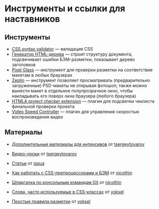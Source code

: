 # Инструменты и ссылки для наставников

## Инструменты

* [CSS syntax validator](https://csstree.github.io/docs/validator.html) — валидация CSS
* [Генератор HTML-дерева](http://yoksel.github.io/html-tree/) — строит структуру документа, подсвечивает ошибки БЭМ-разметки, показывает дерево заголовков
* [Pixel Glass](https://github.com/yoksel/pixel-glass-js/) — инструмент для проверки разметки на соответствие макетам в любых браузерах
* [Zeplin](https://zeplin.io/) — инструмент позволяет просматривать (предварительно загруженные) PSD-макеты не открывая фотошоп; также можно вынести макет в отдельное полупрозрачное окно, чтобы накладывать его поверх окна браузера (любого браузера)
* [HTMLA project checker extension](https://github.com/yoksel/htmla-project-checker) — плагин для подсветки чеклиста финальной проверки проекта
* [Video Speed Controller](https://chrome.google.com/webstore/detail/video-speed-controller/nffaoalbilbmmfgbnbgppjihopabppdk?hl=en) — плагин для управления скоростью воспроизведения видео

## Материалы

* [Дополнительные материалы для интенсивов](https://github.com/tsergeytovarov/htmlacademy-basic-additional-material) от [tsergeytovarov](https://github.com/tsergeytovarov)
* [Видео-уроки](https://www.youtube.com/playlist?list=PLQPQDQeOswiX4D7VpMt_C9Cz2Bzdi4Fn3) от [tsergeytovarov](https://github.com/tsergeytovarov)

* [Статьи](https://isqua.ru/blog/) от [isqua](https://github.com/isqua)

* [Как работать с CSS-препроцессорами и БЭМ](http://nicothin.github.io/idiomatic-pre-CSS/) от [nicothin](https://github.com/nicothin)
* [Шпаргалка по консольным командам Git](https://github.com/nicothin/web-development/tree/master/git) от [nicothin](https://github.com/nicothin)

* [Слова, часто используемые в CSS-классах](https://github.com/yoksel/common-words) от [yoksel](https://github.com/yoksel)
* [Простые правила разметки](http://yoksel.github.io/easy-markup/) от [yoksel](https://github.com/yoksel)

